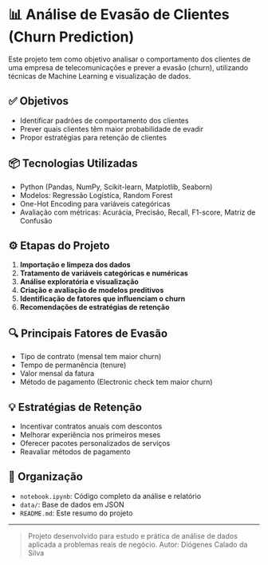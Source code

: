 # 📊 Análise de Evasão de Clientes (Churn Prediction)

Este projeto tem como objetivo analisar o comportamento dos clientes de uma empresa de telecomunicações e prever a evasão (churn), utilizando técnicas de Machine Learning e visualização de dados.

## ✅ Objetivos

- Identificar padrões de comportamento dos clientes
- Prever quais clientes têm maior probabilidade de evadir
- Propor estratégias para retenção de clientes

## 📦 Tecnologias Utilizadas

- Python (Pandas, NumPy, Scikit-learn, Matplotlib, Seaborn)
- Modelos: Regressão Logística, Random Forest
- One-Hot Encoding para variáveis categóricas
- Avaliação com métricas: Acurácia, Precisão, Recall, F1-score, Matriz de Confusão

## ⚙️ Etapas do Projeto

1. **Importação e limpeza dos dados**
2. **Tratamento de variáveis categóricas e numéricas**
3. **Análise exploratória e visualização**
4. **Criação e avaliação de modelos preditivos**
5. **Identificação de fatores que influenciam o churn**
6. **Recomendações de estratégias de retenção**

## 🔍 Principais Fatores de Evasão

- Tipo de contrato (mensal tem maior churn)
- Tempo de permanência (tenure)
- Valor mensal da fatura
- Método de pagamento (Electronic check tem maior churn)

## 💡 Estratégias de Retenção

- Incentivar contratos anuais com descontos
- Melhorar experiência nos primeiros meses
- Oferecer pacotes personalizados de serviços
- Reavaliar métodos de pagamento

## 📁 Organização

- `notebook.ipynb`: Código completo da análise e relatório 
- `data/`: Base de dados em JSON
- `README.md`: Este resumo do projeto

---

> Projeto desenvolvido para estudo e prática de análise de dados aplicada a problemas reais de negócio.
> Autor: Diógenes Calado da Silva

